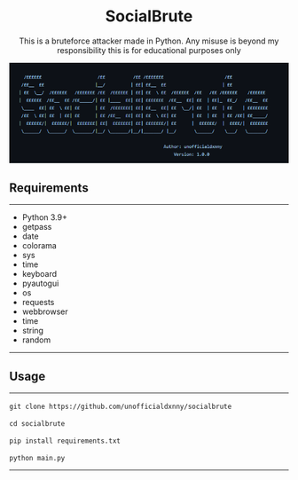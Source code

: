 <h1 align="center">SocialBrute</h1>
<p align="center">This is a bruteforce attacker made in Python. Any misuse is beyond my responsibility this is for educational purposes only</p>

<p align="center">
  <img src="BANNER.png">
</p>

## Requirements
----

- Python 3.9+
- getpass
- date 
- colorama
- sys
- time
- keyboard
- pyautogui 
- os
- requests 
- webbrowser
- time
- string
- random

---- 

## Usage
----

```git clone https://github.com/unofficialdxnny/socialbrute```

``` cd socialbrute ```

```pip install requirements.txt```

```python main.py```











----
